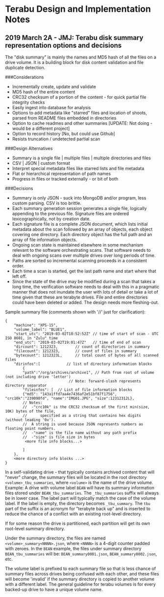 # Terabu Design and Implementation Notes

## 2019 March 2A - JMJ: Terabu disk summary representation options and decisions

The "disk summary" is mainly the names and MD5 hash of all the files on a drive
volume. It is a building block for disk content validation and file duplicate
detection.

###Considerations
- Incrementally create, update and validate
- MD5 hash of the entire content
- CRC32 checksum of a portion of the content - for quick partial file integrity checks
- Easily ingest into database for analysis
- Options to add metadata like "starred" files and location of shoots, parsed from README files
  embedded in directories
- Option to cache readmes and other summaries [UPDATE: Not doing - would be a different project]
- Option to record history [No, but could use Github]
- Resists truncation / undetected partial scan

###Design Alternatives
- Summary is a single file | multiple files | multiple directories and files
- CSV | JSON | custom format
- Interpret special metadata files like starred lists and file metadata
- Flat or hierarchical representation of path names
- Progress in files or tracked externally - or bit of both

###Decisions
- Summary is only JSON - suck into MongoDB and/or program, less custom parsing. CSV is too brittle.
- Each summary generation session generates a single file, logically appending to
  the previous file. Signature files are ordered lexicographically, not by
  creation date.
- Each signature file is a complete JSON document, which lists initial metadata about the scan followed
  by an array of objects, each object covering one directory. Each directory object
  has the full path and an array of file information objects.
- Ongoing scan state is maintained elsewhere in some mechanism relevant to the software orchestrating
  scans. That software needs to deal with ongoing scans over multiple drives over long periods of time.
- Paths are sorted so incremental scanning proceeds in a consistent order.
- Each time a scan is started, get the last path name and start where that
  left off.
- Since the state of the drive may be modified during a scan that takes a long time, the verification
  software needs to deal with this in a pragmatic manner that does not inundate the user with
  lots of detail or take a lot of time given that these are terabyte drives.
  File and entire directories could have been deleted or added. The design needs more fleshing-out.


Sample summary file (comments shown with '//' just for clarification):
```
{
    "machine": "XPS-15",
    "volume_label": "BLUE1",
    "start_utc": "2019-03-02T18:52:52Z" // time of start of scan - UTC ISO 8601, in "Zulu" time
    "end_utc": "2019-03-02T19:01:47Z" 	// time of end of scan
    "dircount": 1212323,		// count of directories in summary
    "filecount": 1212323,		// count of files in summary
    "bytecount": 1212323L,		// total count of bytes of all scanned files
    "dirinfos":[			// list of directory information blocks
        {
	    "path":"/org/archives/archive1", // Path from root of volume (not including drive 'letter')
	    				     // Note: forward-slash represents directory separator
	    "fileinfos": [	// List of file information blocks
		{"md5": "143a1ffd7aa4e7436af2e51bf87f1756", "crc10k":"239090fd", "name":"IMG01.JPG", "size":12312312L},
		// Notes:
		//  -"crc10k" is the CRC32 checksum of the first min(size, 10K) bytes of the file,
		//  	specified as a string that contains hex digits (without leading '0x').
		//	A string is used because JSON represents numbers as floating point numbers.
		//  -"name" is the file name without any path prefix
		//  -"size" is file size in bytes
	     <more file info blocks...>

	    ]
	},
	<more directory info blocks ...>
}
```

In a self-validating drive - that typically contains archived content that will  "never" change,
the summary files will be located in the root directory
`<volume>_tbu_summaries`, where `<volume>` is the name of the drive volume.
Example: A drive with volume label `BEAN` will have its summary information
files stored under `BEAN_tbu_summaries`. The `_tbu_summaries` suffix will
always be in lower case.  The label part will typically match the case of the volume
label. If the label is empty, the directory becomes `_tbu_summary`. The `tbu` part of the suffix
is an acronym for "terabyte back up" and is inserted to reduce the chance of a conflict with
an existing root-level directory.

If for some reason the drive is partitioned, each partition will get its own root-level 
summary directory. 

Under the summary directory, the files are named `<volume>_summary<NNNN>.json`, where `<NNNN>`
is a 4-digit counter padded with zeroes. In the `BEAN` example, the files under 
summary directory `BEAN_tbu_summaries` will be: `BEAN_summary0001.json`, `BEAN_summary0002.json`, etc.

The volume label is prefixed to each summary file so that is less chance of summary files across
drives being confused with each other, and these files will become 'invalid' if the summary
directory is copied to another volume with a different label. The general guideline for terabu
volumes is for every backed-up drive to have a unique volume name.
